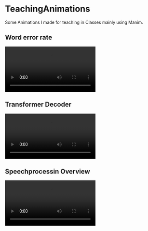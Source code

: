 # TeachingAnimations
Some Animations I made for teaching in Classes mainly using Manim.

## Word error rate
![WordErrorRate](./word_error_rate/media/videos/wer/512p15/WERComputation.mp4)


## Transformer Decoder
![Transformer](./transformer_decoder/media/videos/TransformerDecoder/512p15/Decoder.mp4)


## Speechprocessin Overview
![Speechprocessing](./speechprocessing_overview/media/videos/speechprocessing_overview/480p15/SpeechProcessing.mp4)

